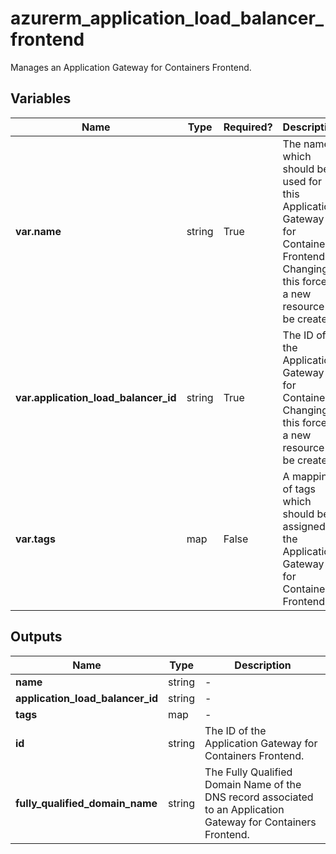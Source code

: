 # azurerm_application_load_balancer_frontend

Manages an Application Gateway for Containers Frontend.

## Variables

| Name | Type | Required? |  Description |
| ---- | ---- | --------- |  ----------- |
| **var.name** | string | True | The name which should be used for this Application Gateway for Containers Frontend. Changing this forces a new resource to be created. | 
| **var.application_load_balancer_id** | string | True | The ID of the Application Gateway for Containers. Changing this forces a new resource to be created. | 
| **var.tags** | map | False | A mapping of tags which should be assigned to the Application Gateway for Containers Frontend. | 



## Outputs

| Name | Type | Description |
| ---- | ---- | --------- | 
| **name** | string  | - | 
| **application_load_balancer_id** | string  | - | 
| **tags** | map  | - | 
| **id** | string  | The ID of the Application Gateway for Containers Frontend. | 
| **fully_qualified_domain_name** | string  | The Fully Qualified Domain Name of the DNS record associated to an Application Gateway for Containers Frontend. | 